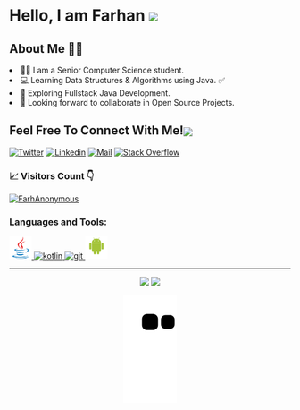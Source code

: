 <h1>Hello, I am Farhan  <img src="https://media.giphy.com/media/hvRJCLFzcasrR4ia7z/giphy.gif" width="25px"></h1>
<h2>About Me 👨‍🎓</h2>

<li> 🐱‍👤 I am a Senior Computer Science student.</li>
<li> 💻 Learning Data Structures & Algorithms using Java. ✅</li>
<li> 💞 Exploring Fullstack Java Development.</li>
<li> 👯 Looking forward to collaborate in Open Source Projects.</li>

## Feel Free To Connect With Me!<img align="center" src="https://github.com/rajput2107/rajput2107/blob/master/Assets/Handshake.gif" height="40px" />

[![Twitter](https://img.shields.io/badge/Twitter-1DA1F2?style=for-the-badge&logo=twitter&logoColor=white)](https://twitter.com/FarhAnonymous)
[![Linkedin](https://img.shields.io/badge/LinkedIn-0077B5?style=for-the-badge&logo=linkedin&logoColor=white)](https://www.linkedin.com/in/farhanonymous/)
[![Mail](https://img.shields.io/badge/Gmail-D14836?style=for-the-badge&logo=gmail&logoColor=white)](mailto:er.farhan2000@gmail.com)
[![Stack Overflow](https://img.shields.io/badge/Stack_Overflow-FE7A16?style=for-the-badge&logo=stack-overflow&logoColor=white)](https://stackoverflow.com/users/14277705/farhan)

<h3>📈 Visitors Count 👇 </h3>
<div>
    <a href="https://github.com/FarhAnonymous" target="_blank">
        <img src="https://komarev.com/ghpvc/?username=FarhAnonymous&label=Profile%20views&color=0e75b6&style=for-the-badge" alt="FarhAnonymous" />
   </a> 
</div>

<h3 align="left">Languages and Tools:</h3>

<a href="https://www.java.com" target="_blank"> <img src="https://raw.githubusercontent.com/devicons/devicon/master/icons/java/java-original.svg" alt="java"  width="40" height="40"/> </a>
<a href="https://kotlinlang.org" target="_blank"> <img src="https://www.vectorlogo.zone/logos/kotlinlang/kotlinlang-icon.svg" alt="kotlin" width="35" height="35"/> </a>
<a href="https://git-scm.com/" target="_blank"> <img src="https://www.vectorlogo.zone/logos/git-scm/git-scm-icon.svg" alt="git" width="40" height="40"/> </a>
<a href="https://developer.android.com" target="_blank"> <img src="https://raw.githubusercontent.com/devicons/devicon/master/icons/android/android-original-wordmark.svg" alt="android" width="40" height="40"/> </a>

<hr>
<p align="center">
  <img width="400px" src="https://github-readme-stats.vercel.app/api?username=FarhAnonymous&count_private=true&show_icons=true&theme=material-palenight&hide_border=true&bg_color=1F222E" />
  <img width="400px" src="https://github-readme-streak-stats.herokuapp.com?user=FarhAnonymous&theme=material-palenight&hide_border=true&fire=C77800&ring=7C2AE8&background=1F222E" />
</p>

<div align="center"> <img src="https://raw.githubusercontent.com/muhiqsimui/muhiqsimui/output/github-contribution-grid-snake.svg" /></div>




<!---
FarhAnonymous/FarhAnonymous is a ✨ special ✨ repository because it's `README.md` (this file) appears on your GitHub profile.
You can click the Preview link to take a look at your change.
--->
